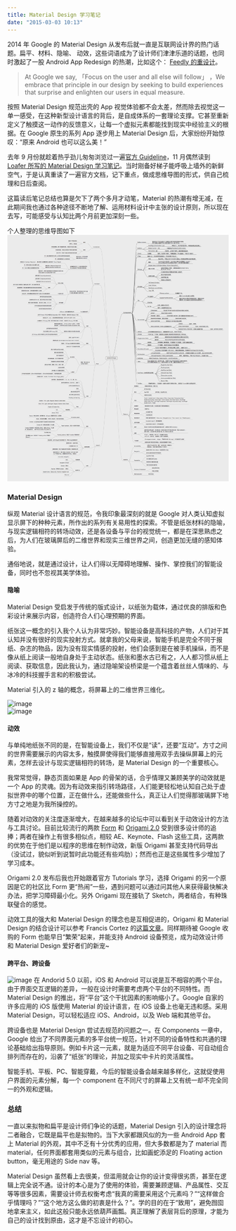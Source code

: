 ```yaml
---
title: Material Design 学习笔记
date: "2015-03-03 10:13"
---
```


2014 年 Google 的 Material Design 从发布后就一直是互联网设计界的热门话题。扁平、材料、隐喻、 动效，这些词语成为了设计师们津津乐道的话题，也同时激起了一股 Android App Redesign 的热潮，比如这个： [Feedly 的重设计](https://medium.com/feedly-behind-the-curtain/an-exploration-in-material-design-by-feedly-8c1a1cbdfdcd)。

> At Google we say, 「Focus on the user and all else will follow」 ，We embrace that principle in our design by seeking to build experiences that surprise and enlighten our users in equal measure.

按照 Material Design 规范出壳的 App 视觉体验都不会太差，然而除去视觉这一单一感受，在这种新型设计语言的背后，是自成体系的一套理论支撑。它甚至重新定义了触摸这一动作的反馈意义，让每一个虚拟元素都能找到现实中经验主义的根据。在 Google 原生的系列 App 逐步用上 Material Design 后，大家纷纷开始惊叹：“原来 Android 也可以这么美！”

去年 9 月份就趁着热乎劲儿匆匆浏览过一遍[官方 Guideline](http://www.google.com/design/spec/material-design/introduction.html)，11 月偶然读到[ Loafer 所写的 Material Design 学习笔记](http://loaferwang.com/material-design-she-ji-gui-fan-xue-xi-xin-de/)。当时刚备好梯子能呼吸上墙外的新鲜空气，于是认真重读了一遍官方文档，记下重点，做成思维导图的形式，供自己梳理和日后查阅。

这篇读后笔记总结也算是欠下了两个多月才动笔，Material 的热潮有增无减，在此期间我也通过各种途径不断地了解、运用材料设计中主张的设计原则，所以现在去写，可能感受与认知比两个月前更加深刻一些。

个人整理的思维导图如下
![image](./2015-3-3-A.png)

### Material Design

纵观 Material 设计语言的规范，令我印象最深刻的就是 Google 对人类认知虚拟显示屏下的种种元素，所作出的系列有关易用性的探索。不管是纸张材料的隐喻，与现实逻辑相符的转场动效，还是各设备与平台的视觉统一，都是在深思熟虑之后，为人们在玻璃屏后的二维世界和现实三维世界之间，创造更加无缝的感知体验。

通俗地说，就是通过设计，让人们得以无障碍地理解、操作、掌控我们的智能设备，同时也不忽视其美学体验。

#### 隐喻

Material Design 受启发于传统的版式设计，以纸张为载体，通过优良的排版和色彩设计来展示内容，创造符合人们心理预期的界面。

纸张这一概念的引入我个人认为非常巧妙。智能设备是高科技的产物，人们对于其认知并没有很好的现实投射方式。就拿我的父母来说，智能手机是完全不同于报纸、杂志的物品，因为没有现实情感的投射，他们会感到是在被手机操纵，而不是像从纸上阅读一般地自身处于主动状态。纸张和墨水古已有之，人人都习惯从纸上阅读、获取信息，因此我认为，通过隐喻架设桥梁是一个蕴含着丝丝人情味的、与冰冷的科技握手言和的积极尝试。

Material 引入的 z 轴的概念，将屏幕上的二维世界三维化。

![image](http://i3.tietuku.com/364e4885d32bf3c8.png)  
![image](http://i3.tietuku.com/a702513c8ff17218.png)

#### 动效

与单纯地纸张不同的是，在智能设备上，我们不仅是“读”，还要“互动”。方寸之间的世界需要展示的内容太多，触摸屏使得我们能够直接用双手去操纵屏幕上的元素，怎样去设计与现实逻辑相符的转场，是 Material Design 的一个重要核心。

我常常觉得，静态页面如果是 App 的骨架的话，合乎情理又兼顾美学的动效就是一个 App 的灵魂。因为有动效来指引转场路径，人们能更轻松地认知自己处于虚拟世界中的哪个位置，正在做什么，还能做些什么，真正让人们觉得那玻璃屏下地方寸之地是为我所操控的。

随着对动效的关注度逐渐增大，在越来越多的论坛中可以看到关于动效设计的方法与工具讨论。目前比较流行的两款 [Form](http://www.relativewave.com/form/) 和 [Origami 2.0](http://facebook.github.io/origami/) 受到很多设计师的追捧；两者在操作上有很多相似点，相较 AE、Keynote、Flash 这些工具，这两款的优势在于他们是以程序的思维在制作动效，新版 Origami 甚至支持代码导出（没试过，貌似听到说暂时此功能还有些鸡肋）；然而也正是这些属性多少增加了学习成本。

Origami 2.0 发布后我也开始跟着官方 Tutorials 学习，选择 Origami 的另一个原因是它的社区比 Form 更“热闹”一些，遇到问题可以通过问其他人来获得最快解决办法，把学习障碍最小化。另外 Origami 现在接轨了 Sketch，两者结合，有种珠联璧合的感觉。

动效工具的强大和 Material Design 的理念也是互相促进的，Origami 和 Material Design 的结合设计可以参考 Francis Cortez 的[这篇文章](https://medium.com/@makeshowlearn/origami-and-material-design-84f128e54938)。同样期待被 Google 收购的 Form 也能早日“繁荣”起来，并能支持 Android 设备预览，成为动效设计师和 Material Design 爱好者们的新宠~

#### 跨平台、跨设备

![image](http://i3.tietuku.com/b5ba925f947d437c.png)
在 Andorid 5.0 以前，iOS 和 Android 可以说是互不相容的两个平台。由于界面交互逻辑的差异，一般在设计时需要考虑两个平台的不同特性。而 Material Design 的推出，将“平台”这个干扰因素的影响缩小了。Google 自家的许多应用的 iOS 版使用 Material 的设计语言，在 iOS 设备上也毫无违和感。采用 Material Design，可以轻松适应 iOS、Android，以及 Web 端和其他平台。

跨设备也是 Material Design 尝试去规范的问题之一。在 Components 一章中，Google 给出了不同界面元素的多平台统一规范，针对不同的设备特性和共通的理论基础给出指导原则。例如卡片这一元素，就是为适应不同平台设备、可自动组合排列而存在的，沿袭了“纸张”的理论，并加之现实中卡片的灵活属性。

智能手机、平板、PC、智能穿戴，今后的智能设备会越来越多样化，这就促使用户界面的元素分解，每一个 component 在不同尺寸的屏幕上又有统一却不完全同一的外观和逻辑。

### 总结

一直以来拟物和扁平是设计师们争论的话题，Material Design 引入的设计理念将二者融合，它既是扁平也是拟物的。当下大家都跟风似的为一些 Android App 套上 Material 的外观，其中不乏有十分优秀的应用，但大多数都是为了 material 而 material，任何界面都套用类似的元素与组合，比如画蛇添足的 Floating action button，毫无用途的 Side nav 等。

Material Design 虽然看上去很美，但滥用就会让你的设计变得很劣质，甚至在逻辑上完全说不通。设计的本心是为了使用的体验，需要兼顾逻辑、产品属性、交互等等很多因素，需要设计师去权衡考虑“我真的需要采用这个元素吗？”“这样做合乎情理吗？”“这个地方这么做的初衷是什么？”。学的目的在于“致用”，避免囫囵地拿来主义，如此这般只能永远依葫芦画瓢。真正理解了表层背后的原理，才能为自己的设计找到原由，这才是不忘设计的初心。
